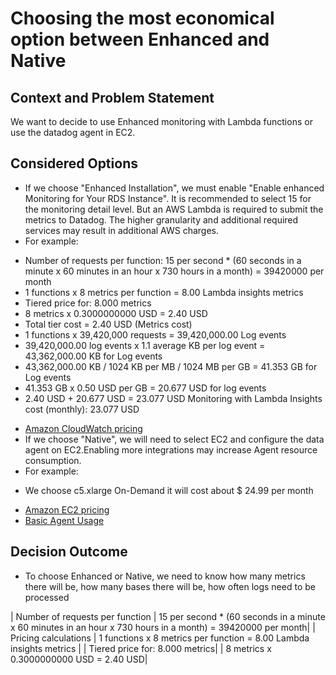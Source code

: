 # Choosing the most economical option between Enhanced and Native

## Context and Problem Statement

We want to decide to use Enhanced monitoring with Lambda functions or use the datadog agent in EC2.

## Considered Options

* If we choose "Enhanced Installation", we must enable "Enable enhanced Monitoring for Your RDS Instance". It is recommended to select 15 for the monitoring detail level. But an AWS Lambda is required to submit the metrics to Datadog. The higher granularity and additional required services may result in additional AWS charges.
* For example:

- Number of requests per function: 15 per second * (60 seconds in a minute x 60 minutes in an hour x 730 hours in a month) = 39420000 per month
- 1 functions x 8 metrics per function = 8.00 Lambda insights metrics
- Tiered price for: 8.000 metrics
- 8 metrics x 0.3000000000 USD = 2.40 USD
- Total tier cost = 2.40 USD (Metrics cost)
- 1 functions x 39,420,000 requests = 39,420,000.00 Log events
- 39,420,000.00 log events x 1.1 average KB per log event = 43,362,000.00 KB for Log events
- 43,362,000.00 KB / 1024 KB per MB / 1024 MB per GB = 41.353 GB for Log events
- 41.353 GB x 0.50 USD per GB = 20.677 USD for log events
- 2.40 USD + 20.677 USD = 23.077 USD
Monitoring with Lambda Insights cost (monthly): 23.077 USD
* [Amazon CloudWatch pricing](https://aws.amazon.com/cloudwatch/pricing/)
* If we choose "Native", we will need to select EC2 and configure the data agent on EC2.Enabling more integrations may increase Agent resource consumption.
* For example:
- We choose c5.xlarge On-Demand it will cost about $ 24.99 per month
* [Amazon EC2 pricing](https://aws.amazon.com/ec2/pricing/)
* [Basic Agent Usage](https://docs.datadoghq.com/agent/basic_agent_usage/?tab=httpcompressionlevel6)

## Decision Outcome

* To choose Enhanced or Native, we need to know how many metrics there will be, how many bases there will be, how often logs need to be processed

| Number of requests per function      | 15 per second * (60 seconds in a minute x 60 minutes in an hour x 730 hours in a month) = 39420000 per month|
| Pricing calculations                 |  1 functions x 8 metrics per function = 8.00 Lambda insights metrics |
                                       | Tiered price for: 8.000 metrics|
                                       | 8 metrics x 0.3000000000 USD = 2.40 USD|
